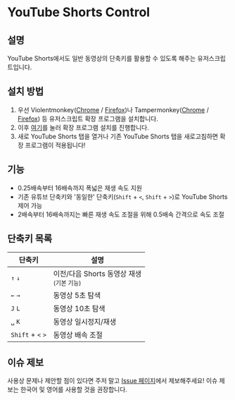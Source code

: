 # YouTube Shorts Control

## 설명

YouTube Shorts에서도 일반 동영상의 단축키를 활용할 수 있도록 해주는 유저스크립트입니다.

## 설치 방법

1. 우선 Violentmonkey([Chrome](https://chromewebstore.google.com/detail/violentmonkey/jinjaccalgkegednnccohejagnlnfdag) / [Firefox](https://addons.mozilla.org/ko/firefox/addon/violentmonkey/))나 Tampermonkey([Chrome](https://chromewebstore.google.com/detail/tampermonkey/dhdgffkkebhmkfjojejmpbldmpobfkfo) / [Firefox](https://addons.mozilla.org/ko/firefox/addon/tampermonkey/)) 등 유저스크립트 확장 프로그램을 설치합니다.
2. 이후 [여기](https://github.com/justcontributor/yt-shorts-control/raw/main/script.user.js)를 눌러 확장 프로그램 설치를 진행합니다.
3. 새로 YouTube Shorts 탭을 열거나 기존 YouTube Shorts 탭을 새로고침하면 확장 프로그램이 적용됩니다!

## 기능

- 0.25배속부터 16배속까지 폭넓은 재생 속도 지원
- 기존 유튜브 단축키와 '동일한' 단축키(`Shift` + `<`, `Shift` + `>`)로 YouTube Shorts 제어 가능
- 2배속부터 16배속까지는 빠른 재생 속도 조절을 위해 0.5배속 간격으로 속도 조절

## 단축키 목록

| 단축키            | 설명                                               |
| ----------------- | -------------------------------------------------- |
| `↑` `↓`           | 이전/다음 Shorts 동영상 재생<br><small>(기본 기능) |
| `←` `→`           | 동영상 5초 탐색                                    |
| `J` `L`           | 동영상 10초 탐색                                   |
| `␣` `K`           | 동영상 일시정지/재생                               |
| `Shift` + `<` `>` | 동영상 배속 조절                                   |

## 이슈 제보

사용상 문제나 제안할 점이 있다면 주저 말고 [Issue 페이지](https://github.com/justcontributor/yt-shorts-control/issues)에서 제보해주세요!
이슈 제보는 한국어 및 영어를 사용할 것을 권장합니다.
